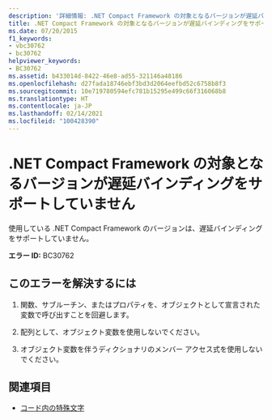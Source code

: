 ```yaml
---
description: '詳細情報: .NET Compact Framework の対象となるバージョンが遅延バインディングをサポートしていません'
title: .NET Compact Framework の対象となるバージョンが遅延バインディングをサポートしていません
ms.date: 07/20/2015
f1_keywords:
- vbc30762
- bc30762
helpviewer_keywords:
- BC30762
ms.assetid: b433014d-8422-46e8-ad55-321146a48186
ms.openlocfilehash: d27fada18746ebf3bd3d2064eefbd52c6758b8f3
ms.sourcegitcommit: 10e719780594efc781b15295e499c66f316068b8
ms.translationtype: HT
ms.contentlocale: ja-JP
ms.lasthandoff: 02/14/2021
ms.locfileid: "100428390"
---
```

# <a name="the-targeted-version-of-the-net-compact-framework-does-not-support-latebinding"></a>.NET Compact Framework の対象となるバージョンが遅延バインディングをサポートしていません

使用している .NET Compact Framework のバージョンは、遅延バインディングをサポートしていません。  
  
 **エラー ID:** BC30762  
  
## <a name="to-correct-this-error"></a>このエラーを解決するには  
  
1. 関数、サブルーチン、またはプロパティを、オブジェクトとして宣言された変数で呼び出すことを回避します。  
  
2. 配列として、オブジェクト変数を使用しないでください。  
  
3. オブジェクト変数を伴うディクショナリのメンバー アクセス式を使用しないでください。  
  
## <a name="see-also"></a>関連項目

- [コード内の特殊文字](../programming-guide/program-structure/special-characters-in-code.md)
